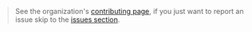 > See the organization's [contributing page](https://hoast.js.org/contributing), if you just want to report an issue skip to the [issues section](https://hoast.js.org/contributing#issues).